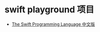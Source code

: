 
# swift playground 项目

* [The Swift Programming Language 中文版](http://wiki.jikexueyuan.com/project/swift/)


